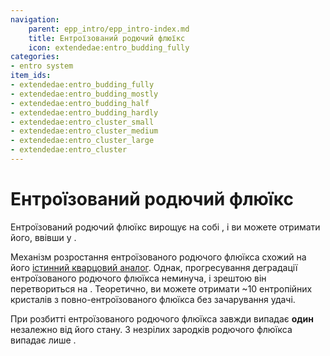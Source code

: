 ```yaml
---
navigation:
    parent: epp_intro/epp_intro-index.md
    title: Ентроїзований родючий флюїкс
    icon: extendedae:entro_budding_fully
categories:
- entro system
item_ids:
- extendedae:entro_budding_fully
- extendedae:entro_budding_mostly
- extendedae:entro_budding_half
- extendedae:entro_budding_hardly
- extendedae:entro_cluster_small
- extendedae:entro_cluster_medium
- extendedae:entro_cluster_large
- extendedae:entro_cluster
---
```


# Ентроїзований родючий флюїкс

<GameScene zoom="4" background="transparent">
  <ImportStructure src="../structure/budding_entro.snbt"></ImportStructure>
  <IsometricCamera yaw="195" pitch="30"></IsometricCamera>
</GameScene>

Ентроїзований родючий флюїкс вирощує на собі <ItemLink id="extendedae:entro_crystal" />, і ви можете отримати його, ввівши <ItemLink id="extendedae:entro_seed" /> у <ItemLink id="ae2:fluix_block" />.

Механізм розростання ентроїзованого родючого флюїкса схожий на його [істинний кварцовий аналог](ae2:items-blocks-machines/budding_certus.md). Однак, прогресування деградації ентроїзованого родючого флюїкса неминуча, і зрештою він перетвориться на <ItemLink id="ae2:quartz_block" />. Теоретично, ви можете отримати ~10 ентропійних кристалів з повно-ентроїзованого флюїкса без зачарування удачі.

При розбитті ентроїзованого родючого флюїкса завжди випадає **один** <ItemLink id="extendedae:entro_dust" /> незалежно від його стану. З незрілих зародків родючого флюїкса випадає лише <ItemLink id="extendedae:entro_shard" />.

